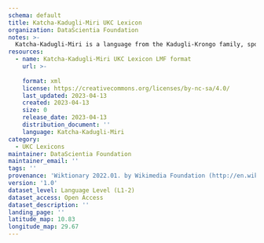```yaml
---
schema: default
title: Katcha-Kadugli-Miri UKC Lexicon
organization: DataScientia Foundation
notes: >-
  Katcha-Kadugli-Miri is a language from the Kadugli-Krongo family, spoken in Africa. The UKC Lexicon of Katcha-Kadugli-Miri is represented as a lexico-semantic network. It consists of words, word senses, synsets, as well as sense-level and synset-level relationships.
resources:
  - name: Katcha-Kadugli-Miri UKC Lexicon LMF format
    url: >-
      
    format: xml
    license: https://creativecommons.org/licenses/by-nc-sa/4.0/
    last_updated: 2023-04-13
    created: 2023-04-13
    size: 0
    release_date: 2023-04-13
    distribution_document: ''
    language: Katcha-Kadugli-Miri
category:
  - UKC Lexicons
maintainer: DataScientia Foundation
maintainer_email: ''
tags: ''
provenance: 'Wiktionary 2022.01. by Wikimedia Foundation (http://en.wiktionary.org); Princeton WordNet 2.1 by Princeton University (https://wordnet.princeton.edu)'
version: '1.0'
dataset_level: Language Level (L1-2)
dataset_access: Open Access
dataset_description: ''
landing_page: ''
latitude_map: 10.83
longitude_map: 29.67
---
```

